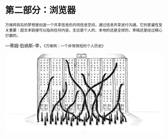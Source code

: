 # 第二部分：浏览器

`万维网背后的梦想是创造一个共享信息的共同信息空间，通过信息共享进行沟通。它的普遍性至关重要：超文本链接可以指向任何内容，无论是个人的、本地的还是全球的，草稿还是经过精心打磨的。`

—蒂姆·伯纳斯-李，`《万维网：一个非常简短的个人历史》`

![图片](img/f0208-01.jpg)

